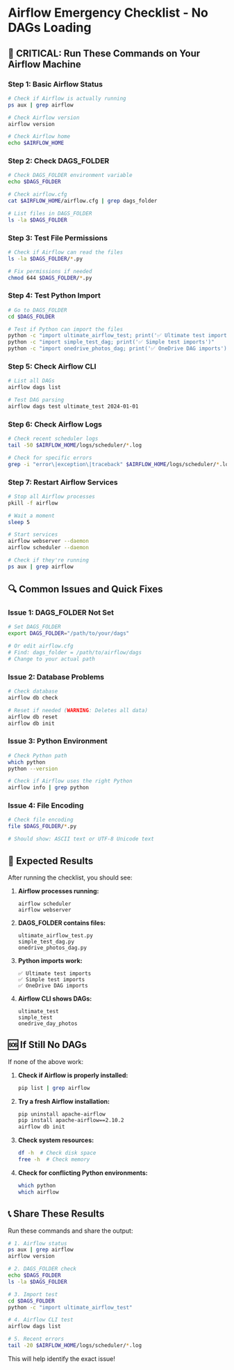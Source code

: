 # Airflow Emergency Checklist - No DAGs Loading

## 🚨 **CRITICAL: Run These Commands on Your Airflow Machine**

### **Step 1: Basic Airflow Status**
```bash
# Check if Airflow is actually running
ps aux | grep airflow

# Check Airflow version
airflow version

# Check Airflow home
echo $AIRFLOW_HOME
```

### **Step 2: Check DAGS_FOLDER**
```bash
# Check DAGS_FOLDER environment variable
echo $DAGS_FOLDER

# Check airflow.cfg
cat $AIRFLOW_HOME/airflow.cfg | grep dags_folder

# List files in DAGS_FOLDER
ls -la $DAGS_FOLDER
```

### **Step 3: Test File Permissions**
```bash
# Check if Airflow can read the files
ls -la $DAGS_FOLDER/*.py

# Fix permissions if needed
chmod 644 $DAGS_FOLDER/*.py
```

### **Step 4: Test Python Import**
```bash
# Go to DAGS_FOLDER
cd $DAGS_FOLDER

# Test if Python can import the files
python -c "import ultimate_airflow_test; print('✅ Ultimate test imports')"
python -c "import simple_test_dag; print('✅ Simple test imports')"
python -c "import onedrive_photos_dag; print('✅ OneDrive DAG imports')"
```

### **Step 5: Check Airflow CLI**
```bash
# List all DAGs
airflow dags list

# Test DAG parsing
airflow dags test ultimate_test 2024-01-01
```

### **Step 6: Check Airflow Logs**
```bash
# Check recent scheduler logs
tail -50 $AIRFLOW_HOME/logs/scheduler/*.log

# Check for specific errors
grep -i "error\|exception\|traceback" $AIRFLOW_HOME/logs/scheduler/*.log | tail -20
```

### **Step 7: Restart Airflow Services**
```bash
# Stop all Airflow processes
pkill -f airflow

# Wait a moment
sleep 5

# Start services
airflow webserver --daemon
airflow scheduler --daemon

# Check if they're running
ps aux | grep airflow
```

## 🔍 **Common Issues and Quick Fixes**

### **Issue 1: DAGS_FOLDER Not Set**
```bash
# Set DAGS_FOLDER
export DAGS_FOLDER="/path/to/your/dags"

# Or edit airflow.cfg
# Find: dags_folder = /path/to/airflow/dags
# Change to your actual path
```

### **Issue 2: Database Problems**
```bash
# Check database
airflow db check

# Reset if needed (WARNING: Deletes all data)
airflow db reset
airflow db init
```

### **Issue 3: Python Environment**
```bash
# Check Python path
which python
python --version

# Check if Airflow uses the right Python
airflow info | grep python
```

### **Issue 4: File Encoding**
```bash
# Check file encoding
file $DAGS_FOLDER/*.py

# Should show: ASCII text or UTF-8 Unicode text
```

## 🎯 **Expected Results**

After running the checklist, you should see:

1. **Airflow processes running:**
   ```
   airflow scheduler
   airflow webserver
   ```

2. **DAGS_FOLDER contains files:**
   ```
   ultimate_airflow_test.py
   simple_test_dag.py
   onedrive_photos_dag.py
   ```

3. **Python imports work:**
   ```
   ✅ Ultimate test imports
   ✅ Simple test imports
   ✅ OneDrive DAG imports
   ```

4. **Airflow CLI shows DAGs:**
   ```
   ultimate_test
   simple_test
   onedrive_day_photos
   ```

## 🆘 **If Still No DAGs**

If none of the above work:

1. **Check if Airflow is properly installed:**
   ```bash
   pip list | grep airflow
   ```

2. **Try a fresh Airflow installation:**
   ```bash
   pip uninstall apache-airflow
   pip install apache-airflow==2.10.2
   airflow db init
   ```

3. **Check system resources:**
   ```bash
   df -h  # Check disk space
   free -h  # Check memory
   ```

4. **Check for conflicting Python environments:**
   ```bash
   which python
   which airflow
   ```

## 📞 **Share These Results**

Run these commands and share the output:

```bash
# 1. Airflow status
ps aux | grep airflow
airflow version

# 2. DAGS_FOLDER check
echo $DAGS_FOLDER
ls -la $DAGS_FOLDER

# 3. Import test
cd $DAGS_FOLDER
python -c "import ultimate_airflow_test"

# 4. Airflow CLI test
airflow dags list

# 5. Recent errors
tail -20 $AIRFLOW_HOME/logs/scheduler/*.log
```

This will help identify the exact issue! 